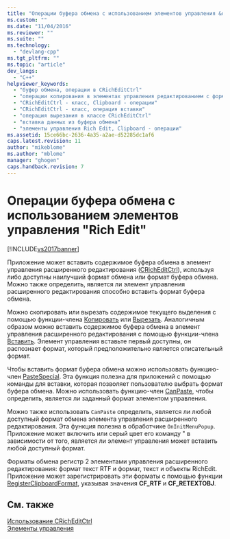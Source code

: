 ```yaml
---
title: "Операции буфера обмена с использованием элементов управления &quot;Rich Edit&quot; | Microsoft Docs"
ms.custom: ""
ms.date: "11/04/2016"
ms.reviewer: ""
ms.suite: ""
ms.technology: 
  - "devlang-cpp"
ms.tgt_pltfrm: ""
ms.topic: "article"
dev_langs: 
  - "C++"
helpviewer_keywords: 
  - "буфер обмена, операции в CRichEditCtrl"
  - "операции копирования в элементах управления редактированием с форматированием"
  - "CRichEditCtrl - класс, Clipboard - операции"
  - "CRichEditCtrl - класс, операция вставки"
  - "операция вырезания в классе CRichEditCtrl"
  - "вставка данных из буфера обмена"
  - "элементы управления Rich Edit, Clipboard - операции"
ms.assetid: 15ce66bc-2636-4a35-a2ae-d52285dc1af6
caps.latest.revision: 11
author: "mikeblome"
ms.author: "mblome"
manager: "ghogen"
caps.handback.revision: 7
---
```

# Операции буфера обмена с использованием элементов управления &quot;Rich Edit&quot;
[!INCLUDE[vs2017banner](../assembler/inline/includes/vs2017banner.md)]

Приложение может вставить содержимое буфера обмена в элемент управления расширенного редактирования \([CRichEditCtrl](../Topic/CRichEditCtrl%20Class.md)\), используя либо доступны наилучший формат обмена или формат буфера обмена.  Можно также определить, является ли элемент управления расширенного редактирования способно вставить формат буфера обмена.  
  
 Можно скопировать или вырезать содержимое текущего выделения с помощью функции\-члена [Копировать](../Topic/CRichEditCtrl::Copy.md) или [Вырезать](../Topic/CRichEditCtrl::Cut.md).  Аналогичным образом можно вставить содержимое буфера обмена в элемент управления расширенного редактирования с помощью функции\-члена [Вставить](../Topic/CRichEditCtrl::Paste.md).  Элемент управления вставьте первый доступны, он распознает формат, который предположительно является описательный формат.  
  
 Чтобы вставить формат буфера обмена можно использовать функцию\-член [PasteSpecial](../Topic/CRichEditCtrl::PasteSpecial.md).  Эта функция полезна для приложений с помощью команды для вставки, которая позволяет пользователю выбрать формат буфера обмена.  Можно использовать функцию\-член [CanPaste](../Topic/CRichEditCtrl::CanPaste.md), чтобы определить, является ли заданный формат элементом управления.  
  
 Можно также использовать `CanPaste` определить, является ли любой доступный формат обмена элемента управления расширенного редактирования.  Эта функция полезна в обработчике `OnInitMenuPopup`.  Приложение может включить или серый цвет его команду " в зависимости от того, является ли элемент управления может вставить любой доступный формат.  
  
 Форматы обмена регистр 2 элементами управления расширенного редактирования: формат текст RTF и формат, текст и объекты RichEdit.  Приложение может зарегистрировать эти форматы с помощью функции [RegisterClipboardFormat](http://msdn.microsoft.com/library/windows/desktop/ms649049), указывая значения **CF\_RTF** и **CF\_RETEXTOBJ**.  
  
## См. также  
 [Использование CRichEditCtrl](../mfc/using-cricheditctrl.md)   
 [Элементы управления](../mfc/controls-mfc.md)